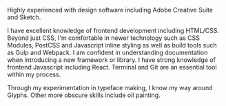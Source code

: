 Highly experienced with design software including Adobe Creative Suite and Sketch.

I have excellent knowledge of frontend development including HTML/CSS. Beyond just CSS, I'm comfortable in newer technology such as CSS Modules, PostCSS and Javascript inline styling as well as build tools such as Gulp and Webpack. I am confident in understanding documentation when introducing a new framework or library. I have strong knowledge of frontend Javascript including React. Terminal and Git are an essential tool within my process.

Through my experimentation in typeface making, I know my way around Glyphs. Other more obscure skills include oil painting.
